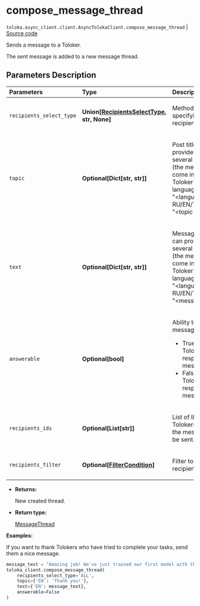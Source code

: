 # compose_message_thread
`toloka.async_client.client.AsyncTolokaClient.compose_message_thread` | [Source code](https://github.com/Toloka/toloka-kit/blob/v1.1.1/src/client/__init__.py#L0)

Sends a message to a Toloker.


The sent message is added to a new message thread.

## Parameters Description

| Parameters | Type | Description |
| :----------| :----| :-----------|
`recipients_select_type`|**Union\[[RecipientsSelectType](toloka.client.message_thread.RecipientsSelectType.md), str, None\]**|<p>Method for specifying recipients</p>
`topic`|**Optional\[Dict\[str, str\]\]**|<p>Post title. You can provide a title in several languages (the message will come in the Toloker&#x27;s language). Format: &quot;&lt;language RU/EN/TR/ID/FR&gt;&quot;: &quot;&lt;topic text&gt;&quot;.</p>
`text`|**Optional\[Dict\[str, str\]\]**|<p>Message text. You can provide text in several languages (the message will come in the Toloker&#x27;s language). Format: &quot;&lt;language RU/EN/TR/ID/FR&gt;&quot;: &quot;&lt;message text&gt;&quot;.</p>
`answerable`|**Optional\[bool\]**|<p>Ability to reply to a message:</p> <ul> <li>True — The Toloker can respond to the message.</li> <li>False — The Toloker can&#x27;t respond to the message.</li> </ul>
`recipients_ids`|**Optional\[List\[str\]\]**|<p>List of IDs of Tolokers to whom the message will be sent.</p>
`recipients_filter`|**Optional\[[FilterCondition](toloka.client.filter.FilterCondition.md)\]**|<p>Filter to select recipients.</p>

* **Returns:**

  New created thread.

* **Return type:**

  [MessageThread](toloka.client.message_thread.MessageThread.md)

**Examples:**

If you want to thank Tolokers who have tried to complete your tasks, send them a nice message.

```python
message_text = "Amazing job! We've just trained our first model with the data YOU prepared for us. Thank you!"
toloka_client.compose_message_thread(
    recipients_select_type='ALL',
    topic={'EN': 'Thank you!'},
    text={'EN': message_text},
    answerable=False
)
```
